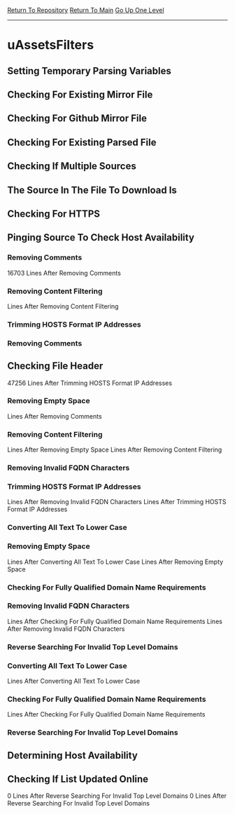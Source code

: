 [Return To Repository](https://github.com/DigitalWarrior/piholeparser/)
[Return To Main](https://github.com/DigitalWarrior/piholeparser/blob/master/RecentRunLogs/Mainlog.md)
[Go Up One Level](https://github.com/DigitalWarrior/piholeparser/blob/master/RecentRunLogs/TopLevelScripts/30-Processing-External-Blacklists.md)
____________________________________
# uAssetsFilters
## Setting Temporary Parsing Variables
## Checking For Existing Mirror File
## Checking For Github Mirror File
## Checking For Existing Parsed File
## Checking If Multiple Sources
## The Source In The File To Download Is
## Checking For HTTPS
## Pinging Source To Check Host Availability
### Removing Comments
16703 Lines After Removing Comments
### Removing Content Filtering
 Lines After Removing Content Filtering
### Trimming HOSTS Format IP Addresses
### Removing Comments
## Checking File Header
47256 Lines After Trimming HOSTS Format IP Addresses
### Removing Empty Space
 Lines After Removing Comments
### Removing Content Filtering
 Lines After Removing Empty Space
 Lines After Removing Content Filtering
### Removing Invalid FQDN Characters
### Trimming HOSTS Format IP Addresses
 Lines After Removing Invalid FQDN Characters
 Lines After Trimming HOSTS Format IP Addresses
### Converting All Text To Lower Case
### Removing Empty Space
 Lines After Converting All Text To Lower Case
 Lines After Removing Empty Space
### Checking For Fully Qualified Domain Name Requirements
### Removing Invalid FQDN Characters
 Lines After Checking For Fully Qualified Domain Name Requirements
 Lines After Removing Invalid FQDN Characters
### Reverse Searching For Invalid Top Level Domains
### Converting All Text To Lower Case
 Lines After Converting All Text To Lower Case
### Checking For Fully Qualified Domain Name Requirements
 Lines After Checking For Fully Qualified Domain Name Requirements
### Reverse Searching For Invalid Top Level Domains
## Determining Host Availability
## Checking If List Updated Online
0 Lines After Reverse Searching For Invalid Top Level Domains
0 Lines After Reverse Searching For Invalid Top Level Domains
